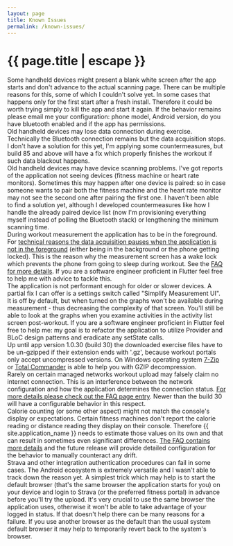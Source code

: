 ```yaml
---
layout: page
title: Known Issues
permalink: /known-issues/
---
```


<h1 class="page-title">{{ page.title | escape }}</h1>

<div class="section">
    <div class="row">
        <div class="col s12">
            Some handheld devices might present a blank white screen after the app starts and don't advance to the actual scanning page. There can be multiple reasons for this, some of which I couldn't solve yet. In some cases that happens only for the first start after a fresh install. Therefore it could be worth trying simply to kill the app and start it again. If the behavior remains please email me your configuration: phone model, Android version, do you have bluetooth enabled and if the app has permissions.
        </div>
    </div>
</div>

<div class="section">
    <div class="row">
        <div class="col s12">
            Old handheld devices may lose data connection during exercise. Technically the Bluetooth connection remains but the data acquisition stops. I don't have a solution for this yet, I'm applying some countermeasures, but build 85 and above will have a fix which properly finishes the workout if such data blackout happens.
        </div>
    </div>
</div>

<div class="section">
    <div class="row">
        <div class="col s12">
            Old handheld devices may have device scanning problems. I've got reports of the application not seeing devices (fitness machine or heart rate monitors). Sometimes this may happen after one device is paired: so in case someone wants to pair both the fitness machine and the heart rate monitor may not see the second one after pairing the first one. I haven't been able to find a solution yet, although I developed countermeasures like how I handle the already paired device list (now I'm provisioning everything myself instead of polling the Bluetooth stack) or lengthening the minimum scanning time.
        </div>
    </div>
</div>

<div class="section">
    <div class="row">
        <div class="col s12">
            During workout measurement the application has to be in the foreground. For <a href="https://stackoverflow.com/questions/64831910/how-to-make-my-app-keep-receiving-and-processing-bluetooth-data-while-the-phone">technical reasons the data acquisition pauses when the application is not in the foreground</a> (either being in the background or the phone getting locked). This is the reason why the measurement screen has a wake lock which prevents the phone from going to sleep during workout. See the <a href="faq/">FAQ for more details</a>. If you are a software engineer proficient in Flutter feel free to help me with advice to tackle this.
        </div>
    </div>
</div>

<div class="section">
    <div class="row">
        <div class="col s12">
            The application is not performant enough for older or slower devices. A partial fix I can offer is a settings switch called "Simplify Measurement UI". It is off by default, but when turned on the graphs won't be available during measurement - thus decreasing the complexity of that screen. You'll still be able to look at the graphs when you examine activities in the activity list screen post-workout. If you are a software engineer proficient in Flutter feel free to help me: my goal is to refactor the application to utilize Provider and BLoC design patterns and eradicate any setState calls.
        </div>
    </div>
</div>

<div class="section">
    <div class="row">
        <div class="col s12">
            Up until app version 1.0.30 (build 30) the downloaded exercise files have to be un-gzipped if their extension ends with '.gz', because workout portals only accept uncompressed versions. On Windows operating system <a href="https://www.7-zip.org/">7-Zip</a> or <a href="https://www.ghisler.com/">Total Commander</a> is able to help you with GZIP decompression.
        </div>
    </div>
</div>

<div class="section">
    <div class="row">
        <div class="col s12">
            Rarely on certain managed networks workout upload may falsely claim no internet connection. This is an interference between the network configuration and how the application determines the connection status. <a href="faq/">For more details please check out the FAQ page entry</a>. Newer than the build 30 will have a configurable behavior in this respect.
        </div>
    </div>
</div>

<div class="section">
    <div class="row">
        <div class="col s12">
            Calorie counting (or some other aspect) might not match the console's display or expectations. Certain fitness machines don't report the calorie reading or distance reading they display on their console. Therefore {{ site.application_name }} needs to estimate those values on its own and that can result in sometimes even significant differences. <a href="faq/">The FAQ contains more details</a> and the future release will provide detailed configuration for the behavior to manually counteract any drift.
        </div>
    </div>
</div>

<div class="section">
    <div class="row">
        <div class="col s12">
            Strava and other integration authentication procedures can fail in some cases. The Android ecosystem is extremely versatile and I wasn't able to track down the reason yet. A simplest trick which may help is to start the default browser (that's the same browser the application starts for you) on your device and login to Strava (or the preferred fitness portal) in advance before you'll try the upload. It's very crucial to use the same browser the application uses, otherwise it won't be able to take advantage of your logged in status. If that doesn't help there can be many reasons for a failure. If you use another browser as the default than the usual system default browser it may help to temporarily revert back to the system's browser.
        </div>
    </div>
</div>

<div class="divider"></div>
